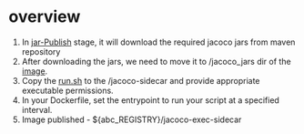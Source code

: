 # overview
1. In [jar-Publish](.gitlab-ci.yml) stage, it will download the required jacoco jars from maven repository 
2. After downloading the jars, we need to move it to /jacoco_jars dir of the [image](dockerfile).
3. Copy the [run.sh](run.sh) to the /jacoco-sidecar and provide appropriate executable permissions.
4. In your Dockerfile, set the entrypoint to run your script at a specified interval.
5. Image published - ${abc_REGISTRY}/jacoco-exec-sidecar
